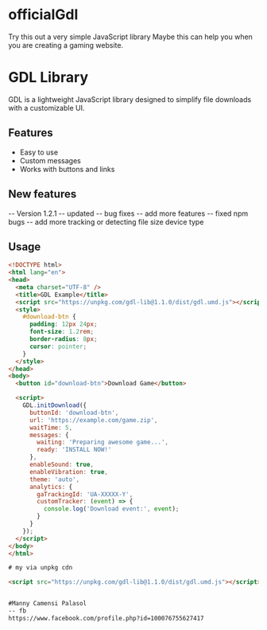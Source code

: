  
# officialGdl
Try this out a very simple JavaScript library Maybe this can help you when you are creating a gaming website.


# GDL Library

GDL is a lightweight JavaScript library designed to simplify file downloads with a customizable UI.

## Features
- Easy to use
- Custom messages
- Works with buttons and links
## New features 
-- Version 1.2.1
-- updated 
-- bug fixes 
-- add more features 
-- fixed npm bugs 
-- add more tracking or detecting file size device type 

## Usage

```html
<!DOCTYPE html>
<html lang="en">
<head>
  <meta charset="UTF-8" />
  <title>GDL Example</title>
  <script src="https://unpkg.com/gdl-lib@1.1.0/dist/gdl.umd.js"></script>
  <style>
    #download-btn {
      padding: 12px 24px;
      font-size: 1.2rem;
      border-radius: 8px;
      cursor: pointer;
    }
  </style>
</head>
<body>
  <button id="download-btn">Download Game</button>

  <script>
    GDL.initDownload({
      buttonId: 'download-btn',
      url: 'https://example.com/game.zip',
      waitTime: 5,
      messages: {
        waiting: 'Preparing awesome game...',
        ready: 'INSTALL NOW!'
      },
      enableSound: true,
      enableVibration: true,
      theme: 'auto',
      analytics: {
        gaTrackingId: 'UA-XXXXX-Y',
        customTracker: (event) => {
          console.log('Download event:', event);
        }
      }
    });
  </script>
</body>
</html>

# my via unpkg cdn

<script src="https://unpkg.com/gdl-lib@1.1.0/dist/gdl.umd.js"></script>


#Manny Camensi Palasol
-- fb
https://www.facebook.com/profile.php?id=100076755627417
